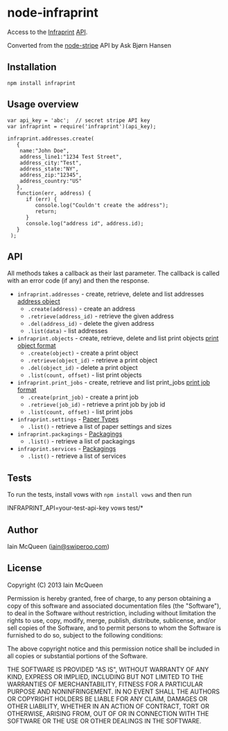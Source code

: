 # node-infraprint

Access to the [Infraprint](https://infraprint.com/) [API](https://www.infraprint.com/docs).

Converted from the [node-stripe](https://github.com/abh/node-stripe) API by Ask Bjørn Hansen

## Installation

`npm install infraprint`

## Usage overview


    var api_key = 'abc';  // secret stripe API key
    var infraprint = require('infraprint')(api_key);

    infraprint.addresses.create(
       { 
		name:"John Doe",
		address_line1:"1234 Test Street",
		address_city:"Test",
		address_state:"NY",
		address_zip:"12345",
		address_country:"US"
	   },
       function(err, address) {
          if (err) {
             console.log("Couldn't create the address");
             return;
          }
          console.log("address id", address.id);
       }
     );


## API

All methods takes a callback as their last parameter. The callback is
called with an error code (if any) and then the response.

* `infraprint.addresses` - create, retrieve, delete and list addresses [address object](https://www.infraprint.com/docs#addresses)
   * `.create(address)` - create an address
   * `.retrieve(address_id)` - retrieve the given address
   * `.del(address_id)` - delete the given address
   * `.list(data)` - list addresses
* `infraprint.objects` - create, retrieve, delete and list print objects [print object format](https://www.infraprint.com/docs#objects)
   * `.create(object)` - create a print object
   * `.retrieve(object_id)` - retrieve a print object
   * `.del(object_id)` - delete a print object
   * `.list(count, offset)` - list print objects
* `infraprint.print_jobs` - create, retrieve and list print_jobs [print job format](https://www.infraprint.com/docs#jobs)
   * `.create(print_job)` - create a print job
   * `.retrieve(job_id)` - retrieve a print job by job id
   * `.list(count, offset)` - list print jobs
* `infraprint.settings` - [Paper Types](https://www.infraprint.com/docs#settings)
   * `.list()` - retrieve a list of paper settings and sizes
* `infraprint.packagings` - [Packagings](https://www.infraprint.com/docs#packagings)
   * `.list()` - retrieve a list of packagings
* `infraprint.services` - [Packagings](https://www.infraprint.com/docs#services)
   * `.list()` - retrieve a list of services

## Tests

To run the tests, install vows with `npm install vows` and then run

   INFRAPRINT_API=your-test-api-key vows test/*

## Author

Iain McQueen (iain@swiperoo.com)

## License

Copyright (C) 2013 Iain McQueen

Permission is hereby granted, free of charge, to any person obtaining a copy
of this software and associated documentation files (the "Software"), to deal
in the Software without restriction, including without limitation the rights
to use, copy, modify, merge, publish, distribute, sublicense, and/or sell
copies of the Software, and to permit persons to whom the Software is
furnished to do so, subject to the following conditions:

The above copyright notice and this permission notice shall be included in
all copies or substantial portions of the Software.

THE SOFTWARE IS PROVIDED "AS IS", WITHOUT WARRANTY OF ANY KIND, EXPRESS OR
IMPLIED, INCLUDING BUT NOT LIMITED TO THE WARRANTIES OF MERCHANTABILITY,
FITNESS FOR A PARTICULAR PURPOSE AND NONINFRINGEMENT. IN NO EVENT SHALL THE
AUTHORS OR COPYRIGHT HOLDERS BE LIABLE FOR ANY CLAIM, DAMAGES OR OTHER
LIABILITY, WHETHER IN AN ACTION OF CONTRACT, TORT OR OTHERWISE, ARISING FROM,
OUT OF OR IN CONNECTION WITH THE SOFTWARE OR THE USE OR OTHER DEALINGS IN
THE SOFTWARE.
